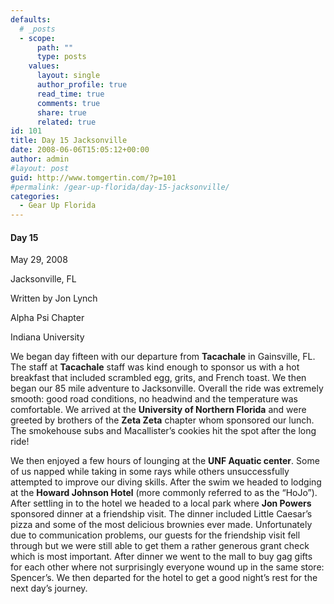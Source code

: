 ```yaml
---
defaults:
  # _posts
  - scope:
      path: ""
      type: posts
    values:
      layout: single
      author_profile: true
      read_time: true
      comments: true
      share: true
      related: true
id: 101
title: Day 15 Jacksonville
date: 2008-06-06T15:05:12+00:00
author: admin
#layout: post
guid: http://www.tomgertin.com/?p=101
#permalink: /gear-up-florida/day-15-jacksonville/
categories:
  - Gear Up Florida
---
```

#### Day 15
  
May 29, 2008
  
Jacksonville, FL
  
Written by Jon Lynch
  
Alpha Psi Chapter
  
Indiana University

We began day fifteen with our departure from **Tacachale** in Gainsville, FL. The staff at **Tacachale** staff was kind enough to sponsor us with a hot breakfast that included scrambled egg, grits, and French toast. We then began our 85 mile adventure to Jacksonville. Overall the ride was extremely smooth: good road conditions, no headwind and the temperature was comfortable. We arrived at the **University of Northern Florida** and were greeted by brothers of the **Zeta Zeta** chapter whom sponsored our lunch. The smokehouse subs and Macallister’s cookies hit the spot after the long ride!

We then enjoyed a few hours of lounging at the **UNF Aquatic center**. Some of us napped while taking in some rays while others unsuccessfully attempted to improve our diving skills. After the swim we headed to lodging at the **Howard Johnson Hotel** (more commonly referred to as the “HoJo”). After settling in to the hotel we headed to a local park where **Jon Powers** sponsored dinner at a friendship visit. The dinner included Little Caesar’s pizza and some of the most delicious brownies ever made. Unfortunately due to communication problems, our guests for the friendship visit fell through but we were still able to get them a rather generous grant check which is most important. After dinner we went to the mall to buy gag gifts for each other where not surprisingly everyone wound up in the same store: Spencer’s. We then departed for the hotel to get a good night’s rest for the next day’s journey.
